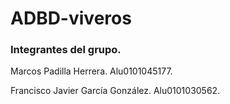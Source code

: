 # ADBD-viveros

### Integrantes del grupo.

Marcos Padilla Herrera. Alu0101045177.

Francisco Javier García González. Alu0101030562.
